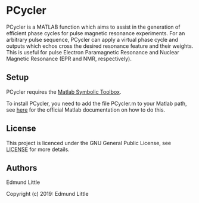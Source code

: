 # PCycler
PCycler is a MATLAB function which aims to assist in the generation of efficient phase cycles for pulse magnetic resonance experiments. For an arbitrary pulse sequence, PCycler can apply a virtual phase cycle and outputs which echos cross the desired resonance feature and their weights. This is useful for pulse Electron Paramagnetic Resonance and Nuclear Magnetic Resonance (EPR and NMR, respectively).

## Setup
PCycler requires the [Matlab Symbolic Toolbox](https://uk.mathworks.com/products/symbolic.html).

To install PCycler, you need to add the file PCycler.m to your Matlab path, see [here](https://uk.mathworks.com/help/matlab/matlab_env/add-remove-or-reorder-folders-on-the-search-path.html) for the official Matlab documentation on how to do this.

## License

This project is licenced under the GNU General Public License, see [LICENSE](../LICENSE) for more details.

## Authors

Edmund Little

Copyright (c) 2019: Edmund Little
